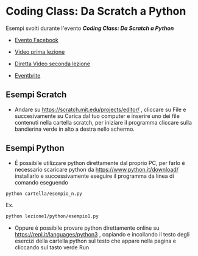 # Coding Class: Da Scratch a Python
Esempi svolti durante l'evento ***Coding Class: Da Scratch a Python***

- [Evento Facebook](https://www.facebook.com/events/329807401458000)

- [Video prima lezione](https://www.facebook.com/FabLabWS/videos/693426197948061)

- [Diretta Video seconda lezione](https://www.facebook.com/FabLabWS/posts/1434916663384240)

- [Eventbrite](https://www.eventbrite.it/e/biglietti-coding-class-da-scratch-a-python-122531351571)

## Esempi Scratch

- Andare su https://scratch.mit.edu/projects/editor/ , cliccare su File e succesivamente su Carica dal tuo computer e inserire uno dei file contenuti nella cartella scratch, per iniziare il programma cliccare sulla bandierina verde in alto a destra nello schermo.

## Esempi Python

- È possibile utilizzare python direttamente dal proprio PC, per farlo è necessario scaricare python da https://www.python.it/download/ installarlo e successivamente eseguire il programma da linea di comando eseguendo 
```bash
python cartella/esempio_n.py
 ``` 
 Ex.
 ```bash
python lezione1/python/esempio1.py
 ``` 

- Oppure è possibile provare python direttamente online su https://repl.it/languages/python3 , copiando e incollando il testo degli esercizi della cartella python sul testo che appare nella pagina e cliccando sul tasto verde Run